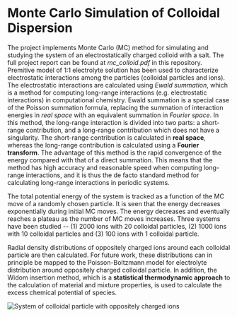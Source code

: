 # Monte Carlo Simulation of Colloidal Dispersion

The project implements Monte Carlo (MC) method for simulating and studying the system of an electrostatically charged colloid with a salt. The full project report can be found at *mc_colloid.pdf* in this repository. Premitive model of 1:1 electrolyte solution has been used to characterize electrostatic interactions among the particles (colloidal particles and ions). The electrostatic interactions are calculated using *Ewald summation*, which is a method for computing long-range interactions (e.g. electrostatic interactions) in computational chemistry. Ewald summation is a special case of the Poisson summation formula, replacing the summation of interaction energies in *real space* with an equivalent summation in *Fourier space*. In this method, the long-range interaction is divided into two parts: a short-range contribution, and a long-range contribution which does not have a singularity. The short-range contribution is calculated in **real space**, whereas the long-range contribution is calculated using a **Fourier transform**. The advantage of this method is the rapid convergence of the energy compared with that of a direct summation. This means that the method has high accuracy and reasonable speed when computing long-range interactions, and it is thus the de facto standard method for calculating long-range interactions in periodic systems. 

The total potential energy of the system is tracked as a function of the MC move of a randomly chosen particle. It is seen that the energy decreases exponentially during initial MC moves. The energy decreases and eventually reaches a plateau as the number of MC moves increases. Three systems have been studied -- (1) 2000 ions with 20 colloidal particles, (2) 1000 ions with 10 colloidal particles and (3) 100 ions with 1 colloidal particle.

Radial density distributions of oppositely charged ions around each colloidal particle are then calculated. For future work, these distributions can in principle be mapped to the Poisson-Boltzmann model for electrolyte distribution around oppositely charged colloidal particle. In addition, the Widom insertion method, which is a **statistical thermodynamic approach** to the calculation of material and mixture properties, is used to calculate the excess chemical potential of species.

![System of colloidal particle with oppositely charged ions](https://d3jlfsfsyc6yvi.cloudfront.net/image/mw:1024/q:85/https%3A%2F%2Fhaygot.s3.amazonaws.com%3A443%2Fcheatsheet%2F16520.png)
